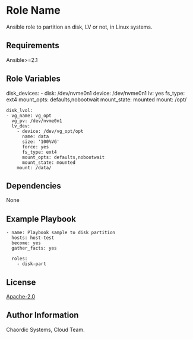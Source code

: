 Role Name
=========

Ansible role to partition an disk, LV or not, in Linux systems.

Requirements
------------

Ansible>=2.1

Role Variables
--------------

  disk_devices:
    - disk: /dev/nvme0n1
      device: /dev/nvme0n1
      lv: yes
      fs_type: ext4
      mount_opts: defaults,nobootwait
      mount_state: mounted
      mount: /opt/

    disk_lvol:
    - vg_name: vg_opt
      vg_pv: /dev/nvme0n1
      lv_dev:
        - device: /dev/vg_opt/opt
          name: data
          size: '100%VG'
          force: yes
          fs_type: ext4
          mount_opts: defaults,nobootwait
          mount_state: mounted
        mount: /data/

Dependencies
------------

None

Example Playbook
----------------

    - name: Playbook sample to disk partition
      hosts: host-test
      become: yes
      gather_facts: yes

      roles:
        - disk-part

License
-------

[Apache-2.0](https://github.com/chaordic/ansible-role-disk-part/blob/master/LICENSE)

Author Information
------------------

Chaordic Systems, Cloud Team.
